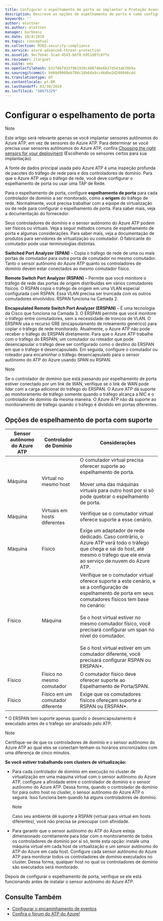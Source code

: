 ```yaml
---
title: Configurar o espelhamento de porta ao implantar a Proteção Avançada contra Ameaças do Azure | Microsoft Docs
description: Descreve as opções de espelhamento de porta e como configurá-las para o Azure ATP
keywords: ''
author: mlottner
ms.author: mlottner
manager: barbkess
ms.date: 10/4/2018
ms.topic: conceptual
ms.collection: M365-security-compliance
ms.service: azure-advanced-threat-protection
ms.assetid: 9ec7eb4c-3cad-4543-bbf0-b951d8fc8ffe
ms.reviewer: itargoet
ms.suite: ems
ms.openlocfilehash: b32f86f433f981938c400746e6b27d543ab39b9a
ms.sourcegitcommit: b468d9060eb784c16b64a9cc46dbe2d246046cdd
ms.translationtype: HT
ms.contentlocale: pt-BR
ms.lasthandoff: 03/30/2019
ms.locfileid: "58675329"
---
```

# <a name="configure-port-mirroring"></a>Configurar o espelhamento de porta
> [!NOTE] 
> Este artigo será relevante apenas se você implantar sensores autônomos do Azure ATP, em vez de sensores do Azure ATP. Para determinar se você precisa usar sensores autônomos do Azure ATP, confira [Choosing the right sensors for your deployment](atp-capacity-planning.md#choosing-the-right-sensor-type-for-your-deployment) (Escolhendo os sensores certos para sua implantação).
 
A fonte de dados principal usada pelo Azure ATP é uma inspeção profunda de pacotes do tráfego de rede para e dos controladores de domínio. Para que o Azure ATP veja o tráfego de rede, você deve configurar o espelhamento de porta ou usar uma TAP de Rede.

Para o espelhamento de porta, configure **espelhamento de porta** para cada controlador de domínio a ser monitorado, como a **origem** do tráfego de rede. Normalmente, você precisa trabalhar com a equipe de virtualização ou de rede para configurar o espelhamento de porta.
Para saber mais, veja a documentação do fornecedor.

Seus controladores de domínio e o sensor autônomo do Azure ATP podem ser físicos ou virtuais. Veja a seguir métodos comuns de espelhamento de porta e algumas considerações. Para saber mais, veja a documentação de produtos para servidores de virtualização ou comutador. O fabricante do comutador pode usar terminologias distintas.

**Switched Port Analyzer (SPAN)** – Copia o tráfego de rede de uma ou mais portas de comutador para outra porta de comutador no mesmo comutador. Tanto o sensor autônomo do Azure ATP quanto os controladores de domínio devem estar conectados ao mesmo comutador físico.

**Remote Switch Port Analyzer (RSPAN)**  – Permite que você monitore o tráfego de rede das portas de origem distribuídas em vários comutadores físicos. O RSPAN copia o tráfego de origem em uma VLAN especial configurada com RSPAN. Essa VLAN precisa ser truncada com os outros comutadores envolvidos. RSPAN funciona na Camada 2.

**Encapsulated Remote Switch Port Analyzer (ERSPAN)** – É uma tecnologia da Cisco que funciona na Camada 3. O ERSPAN permite que você monitore o tráfego entre comutadores, sem a necessidade de troncos de VLAN. O ERSPAN usa o recurso GRE (encapsulamento de roteamento genérico) para copiar o tráfego de rede monitorado. Atualmente, o Azure ATP não pode receber o tráfego do ERSPAN diretamente. Para que o Azure ATP trabalhe com o tráfego do ERSPAN, um comutador ou roteador que pode desencapsular o tráfego deve ser configurado como o destino do ERSPAN em que o tráfego é desencapsulado. Em seguida, configure o comutador ou roteador para encaminhar o tráfego desencapsulado para o sensor autônomo do ATP do Azure usando SPAN ou RSPAN.

> [!NOTE]
> Se o controlador de domínio que está passando por espelhamento de porta estiver conectado por um link de WAN, verifique se o link de WAN pode lidar com a carga adicional do tráfego do ERSPAN.
> O Azure ATP dá suporte ao monitoramento de tráfego somente quando o tráfego alcança a NIC e o controlador de domínio da mesma maneira. O Azure ATP não dá suporte ao monitoramento de tráfego quando o tráfego é dividido em portas diferentes.

## <a name="supported-port-mirroring-options"></a>Opções de espelhamento de porta com suporte

|Sensor autônomo do Azure ATP|Controlador de Domínio|Considerações|
|---------------|---------------------|------------------|
|Máquina|Virtual no mesmo host|O comutador virtual precisa oferecer suporte ao espelhamento de porta.<br /><br />Mover uma das máquinas virtuais para outro host por si só pode quebrar o espelhamento de porta.|
|Máquina|Virtuais em hosts diferentes|Verifique se o comutador virtual oferece suporte a esse cenário.|
|Máquina|Físico|Exige um adaptador de rede dedicado. Caso contrário, o Azure ATP verá todo o tráfego que chega e sai do host, até mesmo o tráfego que ele envia ao serviço de nuvem do Azure ATP.|
|Físico|Máquina|Verifique se o comutador virtual oferece suporte a este cenário, e se a configuração de espelhamento de porta em seus comutadores físicos tem base no cenário:<br /><br />Se o host virtual estiver no mesmo comutador físico, você precisará configurar um span no nível do comutador.<br /><br />Se o host virtual estiver em um comutador diferente, você precisará configurar RSPAN ou ERSPAN&#42;.|
|Físico|Físico no mesmo comutador|O comutador físico deve oferecer suporte ao Espelhamento de Porta/SPAN.|
|Físico|Físico em um comutador diferente|Exige que os comutadores físicos ofereçam suporte a RSPAN ou ERSPAN&#42;.|

&#42; O ERSPAN tem suporte apenas quando o desencapsulamento é executado antes de o tráfego ser analisado pelo ATP.

> [!NOTE]
> Certifique-se de que os controladores de domínio e o sensor autônomo do Azure ATP ao qual eles se conectam tenham os horários sincronizados com uma diferença de cinco minutos.

**Se você estiver trabalhando com clusters de virtualização:**

- Para cada controlador de domínio em execução no cluster de virtualização em uma máquina virtual com o sensor autônomo do Azure ATP, configure a afinidade entre o controlador de domínio e o sensor autônomo do Azure ATP. Dessa forma, quando o controlador de domínio for para outro host no cluster, o sensor autônomo do Azure ATP o seguirá. Isso funciona bem quando há alguns controladores de domínio.

  > [!NOTE]
  > Caso seu ambiente dê suporte a RSPAN (virtual para virtual em hosts diferentes), você não precisa se preocupar com afinidade.
 
- Para garantir que o sensor autônomo do ATP do Azure esteja dimensionado corretamente para lidar com o monitoramento de todos os controladores de domínio por si só, tente esta opção: instale uma máquina virtual em cada host de virtualização e um sensor autônomo do ATP do Azure em cada host. Configure cada sensor autônomo do Azure ATP para monitorar todos os controladores de domínio executados no cluster. Dessa forma, qualquer host no qual os controladores de domínio são executados será monitorado.

Depois de configurar o espelhamento de porta, verifique se ele está funcionando antes de instalar o sensor autônomo do Azure ATP.

## <a name="see-also"></a>Consulte Também
- [Configurar o encaminhamento de eventos](configure-event-forwarding.md)
- [Confira o fórum do ATP do Azure!](https://aka.ms/azureatpcommunity)

